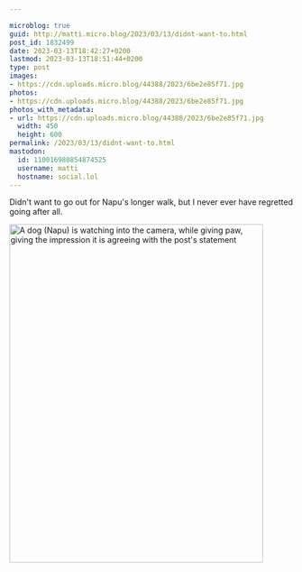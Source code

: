 ```yaml
---

microblog: true
guid: http://matti.micro.blog/2023/03/13/didnt-want-to.html
post_id: 1832499
date: 2023-03-13T18:42:27+0200
lastmod: 2023-03-13T18:51:44+0200
type: post
images:
- https://cdn.uploads.micro.blog/44388/2023/6be2e85f71.jpg
photos:
- https://cdn.uploads.micro.blog/44388/2023/6be2e85f71.jpg
photos_with_metadata:
- url: https://cdn.uploads.micro.blog/44388/2023/6be2e85f71.jpg
  width: 450
  height: 600
permalink: /2023/03/13/didnt-want-to.html
mastodon:
  id: 110016980854874525
  username: matti
  hostname: social.lol
---
```

Didn't want to go out for Napu's longer walk, but I never ever have regretted going after all.

<img src="uploads/2023/6be2e85f71.jpg" width="450" height="600" alt="A dog (Napu) is watching into the camera, while giving paw, giving the impression it is agreeing with the post's statement">
